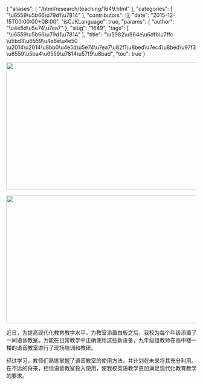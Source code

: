 {
    "aliases": [
        "/html/research/teaching/1649.html"
    ],
    "categories": [
        "\u6559\u5b66\u79d1\u7814"
    ],
    "contributors": [],
    "date": "2015-12-15T00:00:00+08:00",
    "isCJKLanguage": true,
    "params": {
        "author": "\u4e5d\u5e74\u7ea7"
    },
    "slug": "1649",
    "tags": [
        "\u6559\u5b66\u79d1\u7814"
    ],
    "title": "\u5982\u864e\u6dfb\u7ffc \u5bd3\u6559\u4e8e\u4e50 \u2014\u2014\u8bb0\u4e5d\u5e74\u7ea7\u82f1\u8bed\u7ec4\u8bed\u97f3\u6559\u5ba4\u6559\u7814\u57f9\u8bad",
    "toc": true
}


<img
    src="https://cdn.tfls.online/mirror/full/cd032ebaf7055496d8f5430f748c0409bbf87718.jpg"
    style="display:block;margin-left:auto;margin-right:auto;"
    decoding="async"
    fetchpriority="auto"
    loading="lazy"
    height="338"
    width="600"
/>





<img
    src="https://cdn.tfls.online/mirror/full/8cf15e2afe1f23ed79c5b54eee0770948c46d353.jpg"
    style="display:block;margin-left:auto;margin-right:auto;"
    decoding="async"
    fetchpriority="auto"
    loading="lazy"
    height="338"
    width="600"
/>




  





近日，为提高现代化教育教学水平，为教室添置白板之后，我校为每个年级添置了一间语音教室。为能在日常教学中正确使用这些新设备，九年级组教师在高中楼一楼的语音教室进行了现场培训和教研。




经过学习，教师们熟练掌握了语音教室的使用方法，并计划在未来将其充分利用。在不远的将来，相信语音教室投入使用，使我校英语教学更加满足现代化教育教学的要求。




 




  





  



